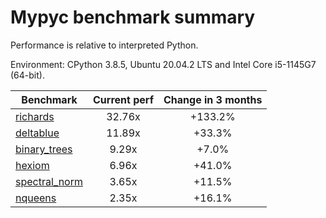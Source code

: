 # Mypyc benchmark summary

Performance is relative to interpreted Python.

Environment: CPython 3.8.5, Ubuntu 20.04.2 LTS and Intel Core i5-1145G7 (64-bit).

| Benchmark | Current perf | Change in 3 months |
| --- | :---: | :---: |
| [richards](benchmarks/richards.md) | 32.76x | +133.2% |
| [deltablue](benchmarks/deltablue.md) | 11.89x | +33.3% |
| [binary_trees](benchmarks/binary_trees.md) | 9.29x | +7.0% |
| [hexiom](benchmarks/hexiom.md) | 6.96x | +41.0% |
| [spectral_norm](benchmarks/spectral_norm.md) | 3.65x | +11.5% |
| [nqueens](benchmarks/nqueens.md) | 2.35x | +16.1% |
